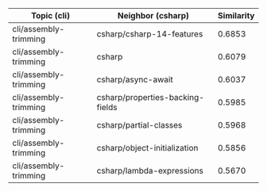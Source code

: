 | Topic (cli) | Neighbor (csharp) | Similarity |
|-------------|-------------------|------------|
| cli/assembly-trimming | csharp/csharp-14-features | 0.6853 |
| cli/assembly-trimming | csharp | 0.6079 |
| cli/assembly-trimming | csharp/async-await | 0.6037 |
| cli/assembly-trimming | csharp/properties-backing-fields | 0.5985 |
| cli/assembly-trimming | csharp/partial-classes | 0.5968 |
| cli/assembly-trimming | csharp/object-initialization | 0.5856 |
| cli/assembly-trimming | csharp/lambda-expressions | 0.5670 |
